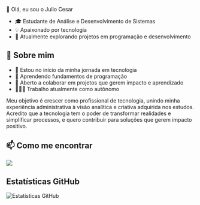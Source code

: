 :wave: Olá, eu sou o Julio Cesar 

- 🎓 Estudante de Análise e Desenvolvimento de Sistemas
- 💡 Apaixonado por tecnologia
- 🚀 Atualmente explorando projetos em programação e desenvolvimento  

## 📌 Sobre mim  
- 🔭 Estou no início da minha jornada em tecnologia  
- 🌱 Aprendendo fundamentos de programação  
- 🤝 Aberto a colaborar em projetos que gerem impacto e aprendizado
- 👨🏻‍💻 Trabalho atualmente como autônomo 

Meu objetivo é crescer como profissional de tecnologia, unindo minha experiência administrativa à visão analítica e criativa adquirida nos estudos. Acredito que a tecnologia tem o poder de transformar realidades e simplificar processos, e quero contribuir para soluções que gerem impacto positivo.

## 📫 Como me encontrar  

<div>
  <a href="https://www.linkedin.com/in/julio-cesar-goncalves-de-mendonca-junior-68618220a/" target="_blank">
    <img src="https://img.shields.io/badge/-LinkedIn-%230077B5?style=for-the-badge&logo=linkedin&logoColor=white" target="_blank"></a>

</div>

## Estatísticas GitHub
![Estatísticas GitHub](https://github-readme-stats.vercel.app/api?username=JulioJunior993&show_icons=true&theme=radical)

